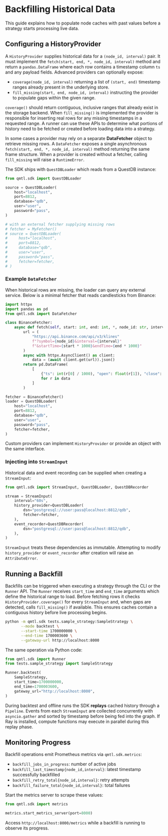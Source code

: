 # Backfilling Historical Data

This guide explains how to populate node caches with past values before a strategy starts processing live data.

## Configuring a HistoryProvider

A `HistoryProvider` supplies historical data for a `(node_id, interval)` pair. It
must implement the `fetch(start, end, *, node_id, interval)` method and return a
`pandas.DataFrame` where each row contains a timestamp column `ts` and any
payload fields.  Advanced providers can optionally expose:

- `coverage(node_id, interval)` returning a list of `(start, end)` timestamp
  ranges already present in the underlying store.
- `fill_missing(start, end, node_id, interval)` instructing the provider to
  populate gaps within the given range.

`coverage()` should return contiguous, inclusive ranges that already exist in
the storage backend. When `fill_missing()` is implemented the provider is
responsible for inserting real rows for any missing timestamps in a requested
range. A runner can use these APIs to determine what portions of history need to
be fetched or created before loading data into a strategy.

In some cases a provider may rely on a separate **DataFetcher** object to
retrieve missing rows.  A `DataFetcher` exposes a single asynchronous
`fetch(start, end, *, node_id, interval)` method returning the same frame
structure.  When a provider is created without a fetcher, calling
`fill_missing` will raise a `RuntimeError`.

The SDK ships with `QuestDBLoader` which reads from a QuestDB instance:

```python
from qmtl.sdk import QuestDBLoader

source = QuestDBLoader(
    host="localhost",
    port=8812,
    database="qdb",
    user="user",
    password="pass",
)

# with an external fetcher supplying missing rows
# fetcher = MyFetcher()
# source = QuestDBLoader(
#     host="localhost",
#     port=8812,
#     database="qdb",
#     user="user",
#     password="pass",
#     fetcher=fetcher,
# )
```

### Example `DataFetcher`

When historical rows are missing, the loader can query any external service.
Below is a minimal fetcher that reads candlesticks from Binance:

```python
import httpx
import pandas as pd
from qmtl.sdk import DataFetcher

class BinanceFetcher:
    async def fetch(self, start: int, end: int, *, node_id: str, interval: str) -> pd.DataFrame:
        url = (
            "https://api.binance.com/api/v3/klines"
            f"?symbol={node_id}&interval={interval}"
            f"&startTime={start * 1000}&endTime={end * 1000}"
        )
        async with httpx.AsyncClient() as client:
            data = (await client.get(url)).json()
        return pd.DataFrame(
            [
                {"ts": int(r[0] / 1000), "open": float(r[1]), "close": float(r[4])}
                for r in data
            ]
        )

fetcher = BinanceFetcher()
loader = QuestDBLoader(
    host="localhost",
    port=8812,
    database="qdb",
    user="user",
    password="pass",
    fetcher=fetcher,
)
```

Custom providers can implement `HistoryProvider` or provide an object with the same interface.

### Injecting into `StreamInput`

Historical data and event recording can be supplied when creating a `StreamInput`:

```python
from qmtl.sdk import StreamInput, QuestDBLoader, QuestDBRecorder

stream = StreamInput(
    interval="60s",
    history_provider=QuestDBLoader(
        dsn="postgresql://user:pass@localhost:8812/qdb",
        fetcher=fetcher,
    ),
    event_recorder=QuestDBRecorder(
        dsn="postgresql://user:pass@localhost:8812/qdb",
    ),
)
```

``StreamInput`` treats these dependencies as immutable. Attempting to modify
``history_provider`` or ``event_recorder`` after creation will raise an
``AttributeError``.

## Running a Backfill

Backfills can be triggered when executing a strategy through the CLI or the
`Runner` API. The `Runner` receives ``start_time`` and ``end_time`` arguments
which define the historical range to load. Before fetching rows it checks
``HistoryProvider.coverage()`` for every ``StreamInput`` and, when gaps are
detected, calls ``fill_missing()`` if available.  This ensures caches contain a
contiguous history before live processing begins.

```bash
python -m qmtl.sdk tests.sample_strategy:SampleStrategy \
       --mode backtest \
       --start-time 1700000000 \
       --end-time 1700003600 \
       --gateway-url http://localhost:8000
```

The same operation via Python code:

```python
from qmtl.sdk import Runner
from tests.sample_strategy import SampleStrategy

Runner.backtest(
    SampleStrategy,
    start_time=1700000000,
    end_time=1700003600,
    gateway_url="http://localhost:8000",
)
```

During backtest and offline runs the SDK **replays** cached history through a
``Pipeline``.  Events from each ``StreamInput`` are collected concurrently with
``asyncio.gather`` and sorted by timestamp before being fed into the graph.
If Ray is installed, compute functions may execute in parallel during this
replay phase.

## Monitoring Progress

Backfill operations emit Prometheus metrics via `qmtl.sdk.metrics`:

- `backfill_jobs_in_progress`: number of active jobs
- `backfill_last_timestamp{node_id,interval}`: latest timestamp successfully backfilled
- `backfill_retry_total{node_id,interval}`: retry attempts
- `backfill_failure_total{node_id,interval}`: total failures

Start the metrics server to scrape these values:

```python
from qmtl.sdk import metrics

metrics.start_metrics_server(port=8000)
```

Access `http://localhost:8000/metrics` while a backfill is running to observe its progress.

